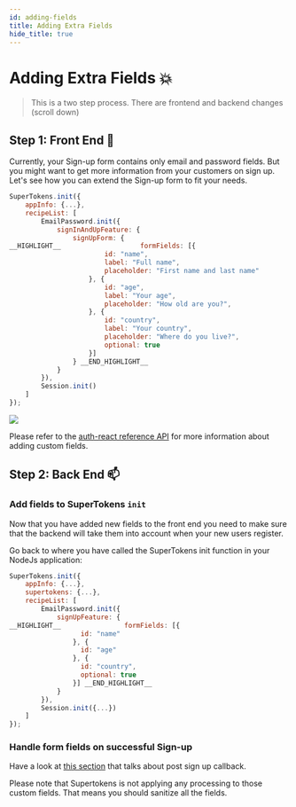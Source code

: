 ```yaml
---
id: adding-fields
title: Adding Extra Fields
hide_title: true
---
```


# Adding Extra Fields 💥

> This is a two step process. There are frontend and backend changes (scroll down)

## Step 1: Front End 🚪

Currently, your Sign-up form contains only email and password fields.
But you might want to get more information from your customers on sign up.
Let's see how you can extend the Sign-up form to fit your needs.

<!--DOCUSAURUS_CODE_TABS-->
<!--ReactJS-->

```js
SuperTokens.init({
    appInfo: {...},
    recipeList: [
        EmailPassword.init({
            signInAndUpFeature: {
                signUpForm: {
__HIGHLIGHT__                    formFields: [{
                        id: "name",
                        label: "Full name",
                        placeholder: "First name and last name"
                    }, {
                        id: "age",
                        label: "Your age",
                        placeholder: "How old are you?",
                    }, {
                        id: "country",
                        label: "Your country",
                        placeholder: "Where do you live?",
                        optional: true
                    }]
                } __END_HIGHLIGHT__
            }
        }),
        Session.init()
    ]
});
```

<!--END_DOCUSAURUS_CODE_TABS-->

<img src="/docs/static/assets/emailpassword/signup-with-name-and-age.png" />

Please refer to the <a href="../../../auth-react/emailpassword/config/sign-up#signupform-config-values" target="_blank">auth-react reference API</a>  for more information about adding custom fields.

## Step 2: Back End 📫

### Add fields to SuperTokens `init`
Now that you have added new fields to the front end you need to make sure that the backend will take them into account when your new users register.

Go back to where you have called the SuperTokens init function in your NodeJs application:

<!--DOCUSAURUS_CODE_TABS-->
<!--NodeJS-->

```js
SuperTokens.init({
    appInfo: {...},
    supertokens: {...},
    recipeList: [
        EmailPassword.init({
            signUpFeature: {
__HIGHLIGHT__                formFields: [{
                  id: "name"
                }, {
                  id: "age"
                }, {
                  id: "country",
                  optional: true
                }] __END_HIGHLIGHT__
            }
        }),
        Session.init({...})
    ]
});
```

<!--END_DOCUSAURUS_CODE_TABS-->

### Handle form fields on successful Sign-up

Have a look at [this section](../handling-signup-success#3-handling-sign-up-event-on-the-backend) that talks about post sign up callback.


<div class="specialNote" style="margin-bottom: 40px">
Please note that Supertokens is not applying any processing to those custom fields. That means you should sanitize all the fields.
</div>

